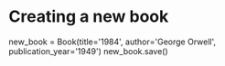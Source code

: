 # Creating a new book
new_book = Book(title='1984', author='George Orwell', publication_year='1949')
new_book.save()